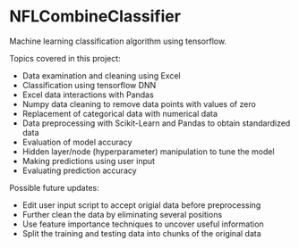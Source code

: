 # NFLCombineClassifier
Machine learning classification algorithm using tensorflow.

Topics covered in this project:
- Data examination and cleaning using Excel
- Classification using tensorflow DNN
- Excel data interactions with Pandas
- Numpy data cleaning to remove data points with values of zero
- Replacement of categorical data with numerical data
- Data preprocessing with Scikit-Learn and Pandas to obtain standardized data
- Evaluation of model accuracy
- Hidden layer/node (hyperparameter) manipulation to tune the model
- Making predictions using user input
- Evaluating prediction accuracy

Possible future updates:
- Edit user input script to accept origial data before preprocessing
- Further clean the data by eliminating several positions
- Use feature importance techniques to uncover useful information
- Split the training and testing data into chunks of the original data
